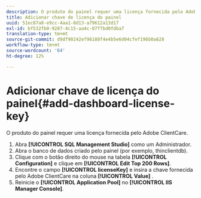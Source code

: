 ```yaml
---
description: O produto do painel requer uma licença fornecida pelo Adobe ClientCare.
title: Adicionar chave de licença do painel
uuid: 51ec87a8-e9cc-4aa1-8d13-a79612a13d17
exl-id: bf532fb0-9287-4c15-aa4c-07f7bd0fdba7
translation-type: tm+mt
source-git-commit: d9df90242ef96188f4e4b5e6d04cfef196b0a628
workflow-type: tm+mt
source-wordcount: '64'
ht-degree: 12%

---
```


# Adicionar chave de licença do painel{#add-dashboard-license-key}

O produto do painel requer uma licença fornecida pelo Adobe ClientCare.

1. Abra **[!UICONTROL SQL Management Studio]** como um Administrador.
1. Abra o banco de dados criado pelo painel (por exemplo, thinclientdb).
1. Clique com o botão direito do mouse na tabela **[!UICONTROL Configuration]** e clique em **[!UICONTROL Edit Top 200 Rows]**.
1. Encontre o campo **[!UICONTROL licenseKey]** e insira a chave fornecida pelo Adobe ClientCare na coluna **[!UICONTROL Value]** .
1. Reinicie o **[!UICONTROL Application Pool]** no **[!UICONTROL IIS Manager Console]**.
